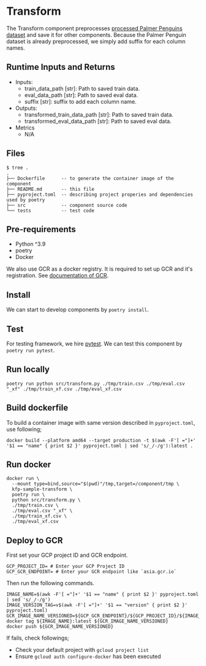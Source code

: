# Transform

The Transform component preprocesses [processed Palmer Penguins dataset](https://storage.googleapis.com/download.tensorflow.org/data/palmer_penguins/penguins_processed.csv) and save it for other components. Because the Palmer Penguin dataset is already preprocessed, we simply add suffix for each column names.

## Runtime Inputs and Returns

- Inputs:
  - train_data_path [str]: Path to saved train data.
  - eval_data_path [str]: Path to saved eval data.
  - suffix [str]: suffix to add each column name.
- Outputs:
  - transformed_train_data_path [str]: Path to saved train data.
  - transformed_eval_data_path [str]: Path to saved eval data.
- Metrics
  - N/A

## Files

```console
$ tree .
.
├── Dockerfile      -- to generate the container image of the component
├── README.md       -- this file
├── pyproject.toml  -- describing project properies and dependencies used by poetry
├── src             -- component source code
└── tests           -- test code
```

## Pre-requirements

- Python ^3.9
- poetry
- Docker

We also use GCR as a docker registry. It is required to set up GCR and it's registration. See [documentation of GCR](https://cloud.google.com/container-registry/docs/quickstart).

## Install

We can start to develop components by `poetry install`.

## Test

For testing framework, we hire [pytest](https://docs.pytest.org/en/6.2.x/). We can test this component by `poetry run pytest`.

## Run locally

```
poetry run python src/transform.py ./tmp/train.csv ./tmp/eval.csv "_xf" ./tmp/train_xf.csv ./tmp/eval_xf.csv
```

## Build dockerfile

To build a container image with same version described in `pyproject.toml`, use following;

```shell
docker build --platform amd64 --target production -t $(awk -F'[ ="]+' '$1 == "name" { print $2 }' pyproject.toml | sed 's/_/-/g'):latest .
```

## Run docker

```shell
docker run \
  --mount type=bind,source="$(pwd)"/tmp,target=/component/tmp \
  kfp-sample-transform \
  poetry run \
  python src/transform.py \
  ./tmp/train.csv \
  ./tmp/eval.csv "_xf" \
  ./tmp/train_xf.csv \
  ./tmp/eval_xf.csv
```

## Deploy to GCR

First set your GCP project ID and GCR endpoint.

```shell
GCP_PROJECT_ID= # Enter your GCP Project ID
GCP_GCR_ENDPOINT= # Enter your GCR endpoint like `asia.gcr.io`
```

Then run the following commands.

```shell
IMAGE_NAME=$(awk -F'[ ="]+' '$1 == "name" { print $2 }' pyproject.toml | sed 's/_/-/g')
IMAGE_VERSION_TAG=v$(awk -F'[ ="]+' '$1 == "version" { print $2 }' pyproject.toml)
GCR_IMAGE_NAME_VERSIONED=${GCP_GCR_ENDPOINT}/${GCP_PROJECT_ID}/${IMAGE_NAME}:${IMAGE_VERSION_TAG}
docker tag ${IMAGE_NAME}:latest ${GCR_IMAGE_NAME_VERSIONED}
docker push ${GCR_IMAGE_NAME_VERSIONED}
```

If fails, check followings;

- Check your default project with `gcloud project list`
- Ensure `gcloud auth configure-docker` has been executed
